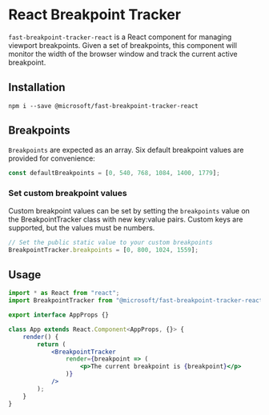 # React Breakpoint Tracker
`fast-breakpoint-tracker-react` is a React component for managing viewport breakpoints. Given a set of breakpoints, this component will monitor the width of the browser window and track the current active breakpoint.

## Installation
`npm i --save @microsoft/fast-breakpoint-tracker-react`

## Breakpoints
`Breakpoints` are expected as an array. Six default breakpoint values are provided for convenience:

```jsx
const defaultBreakpoints = [0, 540, 768, 1084, 1400, 1779];
```

### Set custom breakpoint values
Custom breakpoint values can be set by setting the `breakpoints` value on the BreakpointTracker class with new key:value pairs. Custom keys are supported, but the values must be numbers.

```jsx
// Set the public static value to your custom breakpoints
BreakpointTracker.breakpoints = [0, 800, 1024, 1559];
```

## Usage
```jsx
import * as React from "react";
import BreakpointTracker from "@microsoft/fast-breakpoint-tracker-react";

export interface AppProps {}

class App extends React.Component<AppProps, {}> {
    render() {
        return (
            <BreakpointTracker
                render={breakpoint => (
                    <p>The current breakpoint is {breakpoint}</p>
                )}
            />
        );
    }
}
```
